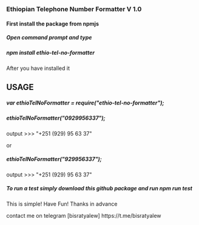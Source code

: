 ### Ethiopian Telephone Number Formatter V 1.0

<h4> First install the package from npmjs </h4>
<h5> Open command prompt and type </h5>
<h5> npm install ethio-tel-no-formatter </h5>
<p> After you have installed it </p>

## USAGE

<h5> var ethioTelNoFormatter = require("ethio-tel-no-formatter"); </h5>

<h5> ethioTelNoFormatter("0929956337"); </h5>
<p> output >>> "+251 (929) 95 63 37" </p>

or

<h5> ethioTelNoFormatter("929956337"); </h5>
<p> output >>> "+251 (929) 95 63 37" </p>

<h5> To run a test simply download this github package and run npm run test </h5>

<p> This is simple! Have Fun! Thanks in advance </p>
<p> contact me on telegram [bisratyalew] https://t.me/bisratyalew </p>


